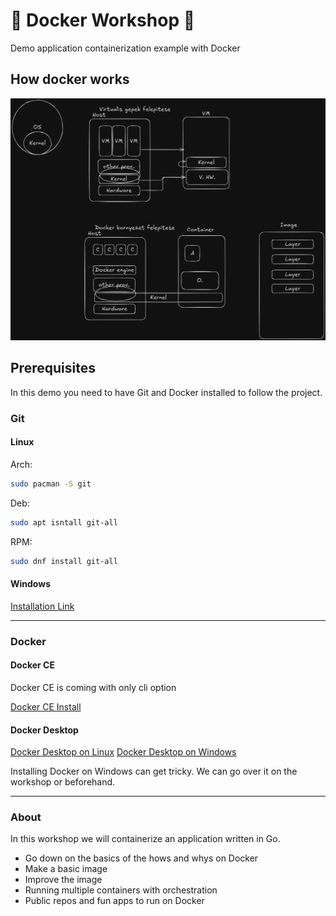 # 🐳 Docker Workshop 🐳

Demo application containerization example with Docker

## How docker works

![docker](docker-workshop.png)

## Prerequisites

In this demo you need to have Git and Docker installed to follow the project.

### Git

#### Linux

Arch:

```bash
sudo pacman -S git
```

Deb:

```bash
sudo apt isntall git-all
```

RPM:

```bash
sudo dnf install git-all
```

#### Windows

[Installation Link](https://git-scm.com/downloads/win)

---

### Docker

#### Docker CE

Docker CE is coming with only cli option

[Docker CE Install](https://docs.docker.com/engine/install/)

#### Docker Desktop

[Docker Desktop on Linux](https://docs.docker.com/desktop/setup/install/linux/)
[Docker Desktop on Windows](https://docs.docker.com/desktop/setup/install/windows-install/)

Installing Docker on Windows can get tricky.
We can go over it on the workshop or beforehand.

---

### About

In this workshop we will containerize an application written in Go.

- Go down on the basics of the hows and whys on Docker
- Make a basic image
- Improve the image
- Running multiple containers with orchestration
- Public repos and fun apps to run on Docker
